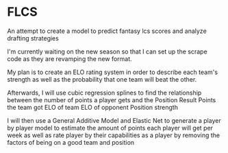 # FLCS
An attempt to create a model to predict fantasy lcs scores and analyze drafting strategies

I'm currently waiting on the new season so that I can set up the scrape code as they are revamping the new format.

My plan is to create an ELO rating system in order to describe each team's strength as well as the probability that one team will beat the other.

Afterwards,  I will use cubic regression splines to find the relationship between the number of points a player gets and the 
  Position
  Result
  Points the team got
  ELO of team
  ELO of opponent
  Position strength
  
I will then use a General Additive Model and Elastic Net to generate a player by player model to estimate the amount of points each player will get per week as well as rate player by their capabilities as a player by removing the factors of being on a good team and position
